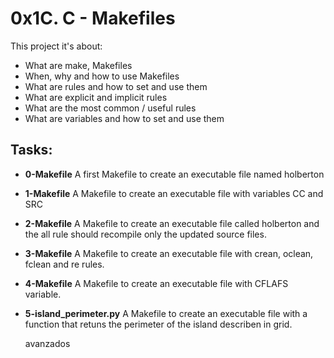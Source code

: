 # 0x1C. C - Makefiles

This project it's about:

- What are make, Makefiles
- When, why and how to use Makefiles
- What are rules and how to set and use them
- What are explicit and implicit rules
- What are the most common / useful rules
- What are variables and how to set and use them

## Tasks:

- **0-Makefile**
  A first Makefile to create an executable file named holberton

- **1-Makefile**
  A Makefile to create an executable file with variables CC and SRC

- **2-Makefile**
  A Makefile to create an executable file called holberton and the all rule should recompile only the updated source files.

- **3-Makefile**
  A Makefile to create an executable file with crean, oclean, fclean and re rules.

- **4-Makefile**
  A Makefile to create an executable file with CFLAFS variable.

- **5-island_perimeter.py**
  A Makefile to create an executable file with a function that retuns the perimeter of the island describen in grid.

  avanzados
